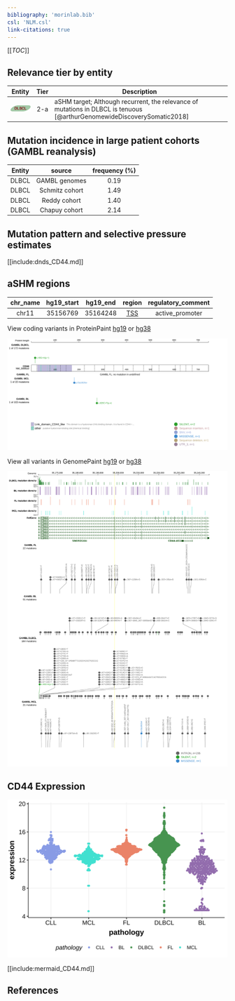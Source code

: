 ```yaml
---
bibliography: 'morinlab.bib'
csl: 'NLM.csl'
link-citations: true
---
```

[[_TOC_]]



## Relevance tier by entity

|Entity|Tier|Description                              |
|:------:|:----:|-----------------------------------------|
|![DLBCL](images/icons/DLBCL_tier2.png) |2-a | aSHM target; Although recurrent, the relevance of mutations in DLBCL is tenuous [@arthurGenomewideDiscoverySomatic2018]|

## Mutation incidence in large patient cohorts (GAMBL reanalysis)

|Entity|source        |frequency (%)|
|:------:|:--------------:|:-------------:|
|DLBCL |GAMBL genomes |0.19         |
|DLBCL |Schmitz cohort|1.49         |
|DLBCL |Reddy cohort  |1.40         |
|DLBCL |Chapuy cohort |2.14         |

## Mutation pattern and selective pressure estimates

[[include:dnds_CD44.md]]

## aSHM regions

|chr_name|hg19_start|hg19_end|region                                                                                    |regulatory_comment|
|:--------:|:----------:|:--------:|:------------------------------------------------------------------------------------------:|:------------------:|
|chr11   |35156769  |35164248|[TSS](https://genome.ucsc.edu/s/rdmorin/GAMBL%20hg19?position=chr11%3A35156769%2D35164248)|active_promoter   |



View coding variants in ProteinPaint [hg19](https://morinlab.github.io/LLMPP/GAMBL/CD44_protein.html)  or [hg38](https://morinlab.github.io/LLMPP/GAMBL/CD44_protein_hg38.html)

![](images/proteinpaint/CD44_NM_000610.svg)

View all variants in GenomePaint [hg19](https://morinlab.github.io/LLMPP/GAMBL/CD44.html)  or [hg38](https://morinlab.github.io/LLMPP/GAMBL/CD44_hg38.html)

![](images/proteinpaint/CD44.svg)

## CD44 Expression
![](images/gene_expression/CD44_by_pathology.svg)
<!-- ORIGIN: arthurGenomewideDiscoverySomatic2018 -->
<!-- DLBCL: arthurGenomewideDiscoverySomatic2018 -->

[[include:mermaid_CD44.md]]

## References
